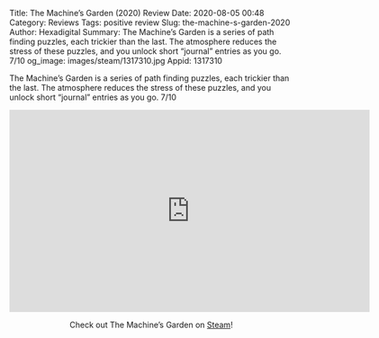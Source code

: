 Title: The Machine’s Garden (2020) Review
Date: 2020-08-05 00:48
Category: Reviews
Tags: positive review
Slug: the-machine-s-garden-2020
Author: Hexadigital
Summary: The Machine’s Garden is a series of path finding puzzles, each trickier than the last. The atmosphere reduces the stress of these puzzles, and you unlock short “journal” entries as you go. 7/10
og_image: images/steam/1317310.jpg
Appid: 1317310

The Machine’s Garden is a series of path finding puzzles, each trickier than the last. The atmosphere reduces the stress of these puzzles, and you unlock short “journal” entries as you go. 7/10

<center><iframe src="https://www.youtube.com/embed/5z1S-Jeju24?feature=oembed" allow="accelerometer; autoplay; encrypted-media; gyroscope; picture-in-picture" width="640" height="360" frameborder="0"></iframe>

Check out The Machine’s Garden on [Steam](https://store.steampowered.com/app/1317310/?curator_clanid=34633900)!</center>
